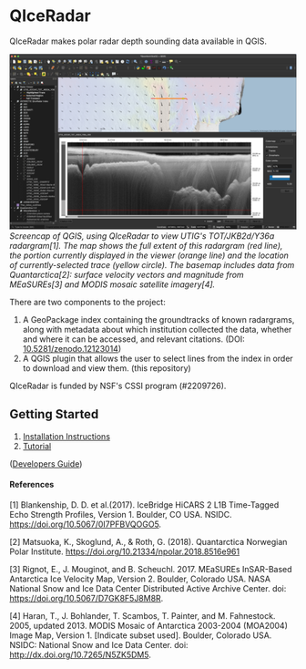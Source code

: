 # QIceRadar

QIceRadar makes polar radar depth sounding data available in QGIS.


![](./docs/figures/qgis_tot_jkb2d_y36a.png)
*Screencap of QGIS, using QIceRadar to view UTIG's TOT/JKB2d/Y36a radargram[1]. The map shows the full extent of this radargram (red line), the portion currently displayed in the viewer (orange line) and the location of currently-selected trace (yellow circle). The basemap includes data from Quantarctica[2]: surface velocity vectors and magnitude from MEaSUREs[3] and MODIS mosaic satellite imagery[4].*

There are two components to the project:
1. A GeoPackage index containing the groundtracks of known radargrams, along with metadata about which institution collected the data, whether and where it can be accessed, and relevant citations. (DOI: [10.5281/zenodo.12123014](zenodo.org/records/12123014))
2. A QGIS plugin that allows the user to select lines from the index in order to download and view them. (this repository)

QIceRadar is funded by NSF's CSSI program (#2209726).

## Getting Started

1. [Installation Instructions](.docs/installation.md)
2. [Tutorial](.docs/tutorial.md)

([Developers Guide](.docs/developers.md))

#### References

[1] Blankenship, D. D. et al.(2017). IceBridge HiCARS 2 L1B Time-Tagged Echo Strength Profiles, Version 1. Boulder, CO USA. NSIDC. https://doi.org/10.5067/0I7PFBVQOGO5.

[2] Matsuoka, K., Skoglund, A., & Roth, G. (2018). Quantarctica Norwegian Polar Institute. https://doi.org/10.21334/npolar.2018.8516e961

[3] Rignot, E., J. Mouginot, and B. Scheuchl. 2017. MEaSUREs InSAR-Based Antarctica Ice Velocity Map, Version 2. Boulder, Colorado USA. NASA National Snow and Ice Data Center Distributed Active Archive Center. doi: https://doi.org/10.5067/D7GK8F5J8M8R.

[4] Haran, T., J. Bohlander, T. Scambos, T. Painter, and M. Fahnestock. 2005, updated 2013. MODIS Mosaic of Antarctica 2003-2004 (MOA2004) Image Map, Version 1. [Indicate subset used]. Boulder, Colorado USA. NSIDC: National Snow and Ice Data Center. doi: http://dx.doi.org/10.7265/N5ZK5DM5.

